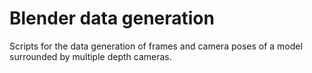 # Blender data generation

Scripts for the data generation of frames and camera poses of a model surrounded by multiple depth cameras.

